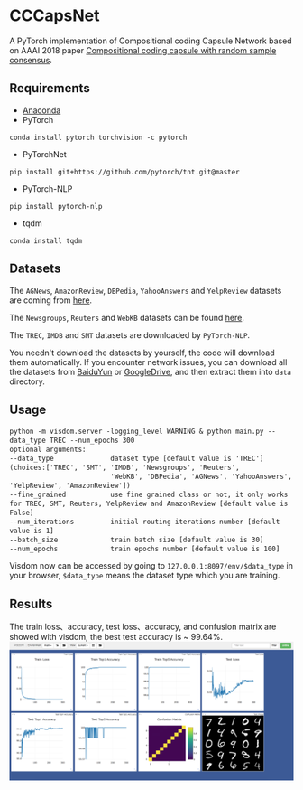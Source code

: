 # CCCapsNet
A PyTorch implementation of Compositional coding Capsule Network based on AAAI 2018 paper [Compositional coding capsule with random sample consensus]().

## Requirements
* [Anaconda](https://www.anaconda.com/download/)
* PyTorch
```
conda install pytorch torchvision -c pytorch
```
* PyTorchNet
```
pip install git+https://github.com/pytorch/tnt.git@master
```
* PyTorch-NLP
```
pip install pytorch-nlp
```
* tqdm
```
conda install tqdm
```

## Datasets
The `AGNews`, `AmazonReview`, `DBPedia`, `YahooAnswers` and `YelpReview` datasets are coming from [here](http://goo.gl/JyCnZq).

The `Newsgroups`, `Reuters` and `WebKB` datasets can be found [here](http://ana.cachopo.org/datasets-for-single-label-text-categorization).

The `TREC`, `IMDB` and `SMT` datasets are downloaded by `PyTorch-NLP`.

You needn't download the datasets by yourself, the code will download them automatically.
If you encounter network issues, you can download all the datasets from 
[BaiduYun](https://pan.baidu.com/s/1FrgwMzUFF8IMFY4d5_YJNA) or 
[GoogleDrive](https://drive.google.com/open?id=10n_eZ2ZyRjhRWFjxky7_PhcGHecDjKJ2), and then extract them into `data` directory.

## Usage
```
python -m visdom.server -logging_level WARNING & python main.py --data_type TREC --num_epochs 300
optional arguments:
--data_type              dataset type [default value is 'TREC'](choices:['TREC', 'SMT', 'IMDB', 'Newsgroups', 'Reuters', 
                         'WebKB', 'DBPedia', 'AGNews', 'YahooAnswers', 'YelpReview', 'AmazonReview'])
--fine_grained           use fine grained class or not, it only works for TREC, SMT, Reuters, YelpReview and AmazonReview [default value is False]
--num_iterations         initial routing iterations number [default value is 1]
--batch_size             train batch size [default value is 30]
--num_epochs             train epochs number [default value is 100]
```
Visdom now can be accessed by going to `127.0.0.1:8097/env/$data_type` in your browser, 
`$data_type` means the dataset type which you are training.

## Results
The train loss、accuracy, test loss、accuracy, and confusion matrix are showed with visdom,
the best test accuracy is ~ 99.64%.
![result](results/result.png)
